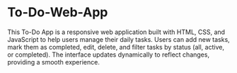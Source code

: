 # To-Do-Web-App
This To-Do App is a responsive web application built with HTML, CSS, and JavaScript to help users manage their daily tasks. Users can add new tasks, mark them as completed, edit, delete, and filter tasks by status (all, active, or completed). The interface updates dynamically to reflect changes, providing a smooth experience.
